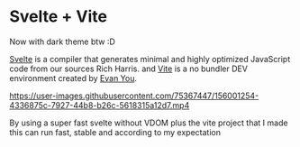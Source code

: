 # Svelte + Vite

Now with dark theme btw :D

[Svelte](https://github.com/sveltejs/svelte) is a compiler that generates minimal and highly optimized JavaScript code from our sources Rich Harris. and [Vite](https://github.com/vitejs/vite) is a no bundler DEV environment created by [Evan You](https://github.com/yyx990803). 


https://user-images.githubusercontent.com/75367447/156001254-4336875c-7927-44b8-b26c-5618315a12d7.mp4


By using a super fast svelte without VDOM plus the vite project that I made this can run fast, stable and according to my expectation
